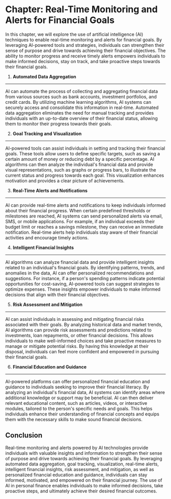 Chapter: Real-Time Monitoring and Alerts for Financial Goals
============================================================

In this chapter, we will explore the use of artificial intelligence (AI) techniques to enable real-time monitoring and alerts for financial goals. By leveraging AI-powered tools and strategies, individuals can strengthen their sense of purpose and drive towards achieving their financial objectives. The ability to monitor progress and receive timely alerts empowers individuals to make informed decisions, stay on track, and take proactive steps towards their financial goals.

1. **Automated Data Aggregation**
---------------------------------

AI can automate the process of collecting and aggregating financial data from various sources such as bank accounts, investment portfolios, and credit cards. By utilizing machine learning algorithms, AI systems can securely access and consolidate this information in real-time. Automated data aggregation eliminates the need for manual tracking and provides individuals with an up-to-date overview of their financial status, allowing them to monitor their progress towards their goals.

2. **Goal Tracking and Visualization**
--------------------------------------

AI-powered tools can assist individuals in setting and tracking their financial goals. These tools allow users to define specific targets, such as saving a certain amount of money or reducing debt by a specific percentage. AI algorithms can then analyze the individual's financial data and provide visual representations, such as graphs or progress bars, to illustrate the current status and progress towards each goal. This visualization enhances motivation and provides a clear picture of achievements.

3. **Real-Time Alerts and Notifications**
-----------------------------------------

AI can provide real-time alerts and notifications to keep individuals informed about their financial progress. When certain predefined thresholds or milestones are reached, AI systems can send personalized alerts via email, SMS, or mobile applications. For example, if an individual exceeds their budget limit or reaches a savings milestone, they can receive an immediate notification. Real-time alerts help individuals stay aware of their financial activities and encourage timely actions.

4. **Intelligent Financial Insights**
-------------------------------------

AI algorithms can analyze financial data and provide intelligent insights related to an individual's financial goals. By identifying patterns, trends, and anomalies in the data, AI can offer personalized recommendations and suggestions. For instance, if a person's spending patterns indicate potential opportunities for cost-saving, AI-powered tools can suggest strategies to optimize expenses. These insights empower individuals to make informed decisions that align with their financial objectives.

5. **Risk Assessment and Mitigation**
-------------------------------------

AI can assist individuals in assessing and mitigating financial risks associated with their goals. By analyzing historical data and market trends, AI algorithms can provide risk assessments and predictions related to investments, loan repayments, or other financial decisions. This allows individuals to make well-informed choices and take proactive measures to manage or mitigate potential risks. By having this knowledge at their disposal, individuals can feel more confident and empowered in pursuing their financial goals.

6. **Financial Education and Guidance**
---------------------------------------

AI-powered platforms can offer personalized financial education and guidance to individuals seeking to improve their financial literacy. By analyzing an individual's financial data, AI systems can identify areas where additional knowledge or support may be beneficial. AI can then deliver relevant educational content, such as articles, videos, or interactive modules, tailored to the person's specific needs and goals. This helps individuals enhance their understanding of financial concepts and equips them with the necessary skills to make sound financial decisions.

Conclusion
----------

Real-time monitoring and alerts powered by AI technologies provide individuals with valuable insights and information to strengthen their sense of purpose and drive towards achieving their financial goals. By leveraging automated data aggregation, goal tracking, visualization, real-time alerts, intelligent financial insights, risk assessment, and mitigation, as well as personalized financial education and guidance, individuals can stay informed, motivated, and empowered on their financial journey. The use of AI in personal finance enables individuals to make informed decisions, take proactive steps, and ultimately achieve their desired financial outcomes.
